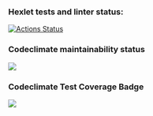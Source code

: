### Hexlet tests and linter status:
[![Actions Status](https://github.com/daneegar/python-project-lvl1/workflows/hexlet-check/badge.svg)](https://github.com/daneegar/python-project-lvl1/actions)

### Codeclimate maintainability status
<a href="https://codeclimate.com/github/codeclimate/codeclimate/maintainability"><img src="https://api.codeclimate.com/v1/badges/a99a88d28ad37a79dbf6/maintainability" /></a>

### Codeclimate Test Coverage Badge
<a href="https://codeclimate.com/github/codeclimate/codeclimate/test_coverage"><img src="https://api.codeclimate.com/v1/badges/a99a88d28ad37a79dbf6/test_coverage" /></a>
